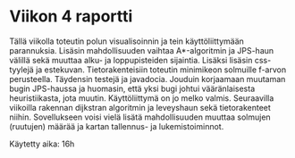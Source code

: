 # Viikon 4 raportti

Tällä viikolla toteutin polun visualisoinnin ja tein käyttöliittymään parannuksia. Lisäsin mahdollisuuden vaihtaa A*-algoritmin ja JPS-haun välillä sekä muuttaa alku- ja loppupisteiden sijaintia. Lisäksi lisäsin css-tyylejä ja estekuvan. Tietorakenteisiin toteutin minimikeon solmuille f-arvon perusteella. Täydensin testejä ja javadocia. Jouduin korjaamaan muutaman bugin JPS-haussa ja huomasin, että yksi bugi johtui vääränlaisesta heuristiikasta, jota muutin. Käyttöliittymä on jo melko valmis. Seuraavilla viikoilla rakennan dijkstran algoritmin ja leveyshaun sekä tietorakenteet niihin. Sovellukseen voisi vielä lisätä mahdollisuuden muuttaa solmujen (ruutujen) määrää ja kartan tallennus- ja lukemistoiminnot. 

Käytetty aika: 16h


